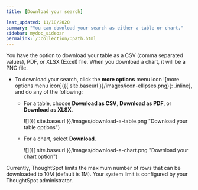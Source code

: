 ```yaml
---
title: [Download your search]

last_updated: 11/18/2020
summary: "You can download your search as either a table or chart."
sidebar: mydoc_sidebar
permalink: /:collection/:path.html
---
```

You have the option to download your table as a CSV (comma separated values),
PDF, or XLSX (Excel) file. When you download a chart, it will be a PNG file.

* To
download your search, click the **more options** menu icon ![more options menu icon]({{ site.baseurl }}/images/icon-ellipses.png){: .inline}, and do any of the following:
    * For a table, choose **Download as CSV**, **Download as PDF**, or **Download as XLSX**.

         ![]({{ site.baseurl }}/images/download-a-table.png "Download your table options")

    * For a chart, select **Download**.

         ![]({{ site.baseurl }}/images/download-a-chart.png "Download your chart option")

Currently, ThoughtSpot limits the maximum number of rows that can be downloaded
to 10M (default is 1M). Your system limit is configured by your ThoughtSpot administrator.
